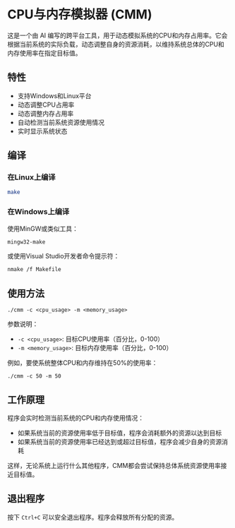 # CPU与内存模拟器 (CMM)

这是一个由 AI 编写的跨平台工具，用于动态模拟系统的CPU和内存占用率。它会根据当前系统的实际负载，动态调整自身的资源消耗，以维持系统总体的CPU和内存使用率在指定目标值。

## 特性

- 支持Windows和Linux平台
- 动态调整CPU占用率
- 动态调整内存占用率
- 自动检测当前系统资源使用情况
- 实时显示系统状态

## 编译

### 在Linux上编译

```bash
make
```

### 在Windows上编译

使用MinGW或类似工具：

```bash
mingw32-make
```

或使用Visual Studio开发者命令提示符：

```bash
nmake /f Makefile
```

## 使用方法

```
./cmm -c <cpu_usage> -m <memory_usage>
```

参数说明：
- `-c <cpu_usage>`: 目标CPU使用率（百分比，0-100）
- `-m <memory_usage>`: 目标内存使用率（百分比，0-100）

例如，要使系统整体CPU和内存维持在50%的使用率：

```
./cmm -c 50 -m 50
```

## 工作原理

程序会实时检测当前系统的CPU和内存使用情况：

- 如果系统当前的资源使用率低于目标值，程序会消耗额外的资源以达到目标
- 如果系统当前的资源使用率已经达到或超过目标值，程序会减少自身的资源消耗

这样，无论系统上运行什么其他程序，CMM都会尝试保持总体系统资源使用率接近目标值。

## 退出程序

按下 `Ctrl+C` 可以安全退出程序。程序会释放所有分配的资源。 
